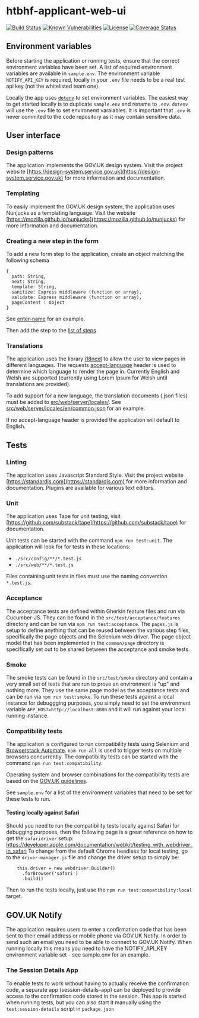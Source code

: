 # htbhf-applicant-web-ui

[![Build Status](https://travis-ci.com/DepartmentOfHealth-htbhf/htbhf-applicant-web-ui.svg?branch=master)](https://travis-ci.com/DepartmentOfHealth-htbhf/htbhf-applicant-web-ui)
[![Known Vulnerabilities](https://snyk.io/test/github/DepartmentOfHealth-htbhf/htbhf-applicant-web-ui/badge.svg?targetFile=package.json)](https://snyk.io/test/github/DepartmentOfHealth-htbhf/htbhf-applicant-web-ui?targetFile=package.json)
[![License](https://img.shields.io/badge/license-MIT-blue.svg)](https://opensource.org/licenses/MIT)
[![Coverage Status](https://codecov.io/gh/DepartmentOfHealth-htbhf/htbhf-applicant-web-ui/branch/master/graph/badge.svg)](https://codecov.io/gh/DepartmentOfHealth-htbhf/htbhf-applicant-web-ui)

## Environment variables
Before starting the application or running tests, ensure that the correct environment variables have been set. A list of required environment variables are available in `sample.env`.
The environment variable `NOTIFY_API_KEY` is required, locally in your `.env` file needs to be a real test api key (not the whitelisted team one).

Locally the app uses [`dotenv`](https://www.npmjs.com/package/dotenv) to set environment variables. The easiest way to get started locally is to duplicate `sample.env` and rename to `.env`. `dotenv` will use the `.env` file to set environemt varaiables. It is important that `.env` is never commited to the code repository as it may contain sensitive data.

## User interface

### Design patterns
The application implements the GOV.UK design system. Visit the project website [https://design-system.service.gov.uk](https://design-system.service.gov.uk) for more information and documentation.

### Templating
To easily implement the GOV.UK design system, the application uses Nunjucks as a templating language. Visit the website [https://mozilla.github.io/nunjucks](https://mozilla.github.io/nunjucks) for more information and documentation.

### Creating a new step in the form
To add a new form step to the application, create an object matching the following schema 

```
{
  path: String,
  next: String,
  template: String,
  sanitize: Express middleware (function or array),
  validate: Express middleware (function or array),
  pageContent : Object
}
```
See [enter-name](src/web/routes/application/enter-name/enter-name.js) for an example. 

Then add the step to the [list of steps](src/web/routes/application/steps.js)

### Translations
The application uses the library [i18next](https://github.com/i18next/i18next) to allow the user to view pages in different languages. 
The requests [accept-language](https://developer.mozilla.org/en-US/docs/Web/HTTP/Headers/Accept-Language) header is used to determine which language to render the page in.
Currently English and Welsh are supported (currently using Lorem Ipsum for Welsh until translations are provided).

To add support for a new language, the translation documents (.json files) must be added to [src/web/server/locales/](src/web/server/locales). 
See [src/web/server/locales/en/common.json](src/web/server/locales/en/common.json) for an example.

If no accept-language header is provided the application will default to English.

## Tests

### Linting
The application uses Javascript Standard Style. Visit the project website [https://standardjs.com](https://standardjs.com) for more information and documentation. Plugins are available for various text editors.

### Unit
The application uses Tape for unit testing, visit [https://github.com/substack/tape](https://github.com/substack/tape) for documentation.

Unit tests can be started with the command `npm run test:unit`. The application will look for for tests in these locations:

- `./src/config/**/*.test.js`
- `./src/web/**/*.test.js`

Files containing unit tests in files must use the naming convention `*.test.js`.

### Acceptance
The acceptance tests are defined within Gherkin feature files and run via Cucumber-JS. They can be found
in the `src/test/acceptance/features` directory and can be run via `npm run test:acceptance`.
The `pages.js` is setup to define anything that can be reused between the various step files, specifically
the page objects and the Selenium web driver. The page object model that has been implemented in the
`common/page` directory is specifically set out to be shared between the acceptance and smoke tests.

### Smoke
The smoke tests can be found in the `src/test/smoke` directory and contain a very small set of tests
that are run to prove an environment is "up" and nothing more. They use the same page model as the acceptance
tests and can be run via `npm run test:smoke`. To run these tests against a local instance for debuggging
purposes, you simply need to set the environment variable `APP_HOST=http://localhost:8080` and it will run
against your local running instance.

### Compatibility tests

The application is configured to run compatibility tests using Selenium and [Browserstack Automate](https://www.browserstack.com/automate). 
`npm-run-all` is used to trigger tests on multiple browsers concurrently. The compatibility tests can be started with the command `npm run test:compatibility`.

Operating system and browser combinations for the compatibility tests are based on the [GOV.UK guidelines](https://www.gov.uk/service-manual/technology/designing-for-different-browsers-and-devices).

See `sample.env` for a list of the environment variables that need to be set for these tests to run.

#### Testing locally against Safari

Should you need to run the compatibility tests locally against Safari for debugging purposes, then the following
page is a great reference on how to get the `safaridriver` setup:
https://developer.apple.com/documentation/webkit/testing_with_webdriver_in_safari
To change from the default Chrome headless for local testing, go to the `driver-manager.js` file and change the
driver setup to simply be:

```
    this.driver = new webdriver.Builder()
      .forBrowser('safari')
      .build()
```
Then to run the tests locally, just use the `npm run test:compatibility:local` target.

## GOV.UK Notify
The application requires users to enter a confirmation code that has been sent to their email address
or mobile phone via GOV.UK Notify. In order to send such an email you need to be able to connect to GOV.UK Notify.
When running locally this means you need to have the NOTIFY_API_KEY environment variable set - see sample.env for an example.

### The Session Details App
To enable tests to work without having to actually receive the confirmation code, a separate app (session-details-app)
can be deployed to provide access to the confirmation code stored in the session.
This app is started when running tests, but you can also start it manually using the `test:session-details` script in `package.json`
